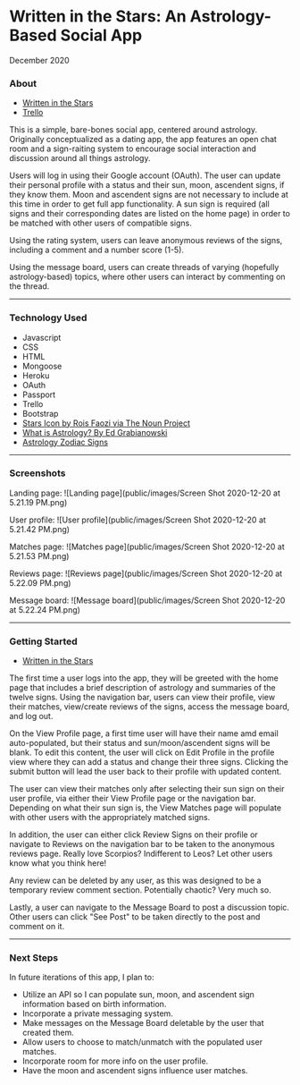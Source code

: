# Written in the Stars: An Astrology-Based Social App
December 2020

<h3>About</h3>

* [Written in the Stars](http://astro-dating-app.herokuapp.com/)
* [Trello](https://trello.com/b/x0DLuoEy/unit-2-project-astro-dating-app)

This is a simple, bare-bones social app, centered around astrology. Originally conceptualized as a dating app, the app features an open chat room and a sign-raiting system to encourage social interaction and discussion around all things astrology.

Users will log in using their Google account (OAuth). The user can update their personal profile with a status and their sun, moon, ascendent signs, if they know them. Moon and ascendent signs are not necessary to include at this time in order to get full app functionality. A sun sign is required (all signs and their corresponding dates are listed on the home page) in order to be matched with other users of compatible signs. 

Using the rating system, users can leave anonymous reviews of the signs, including a comment and a number score (1-5).

Using the message board, users can create threads of varying (hopefully astrology-based) topics, where other users can interact by commenting on the thread.

---------------------------------------

<h3>Technology Used</h3>

* Javascript
* CSS
* HTML
* Mongoose
* Heroku
* OAuth
* Passport
* Trello
* Bootstrap
* [Stars Icon by Rois Faozi via The Noun Project](https://thenounproject.com/search/?q=star&i=3347240)
* [What is Astrology? By Ed Grabianowski](https://entertainment.howstuffworks.com/horoscopes-astrology/question749.htm)
* [Astrology Zodiac Signs](https://www.astrology-zodiac-signs.com/)

---------------------------------------

<h3>Screenshots</h3>

Landing page:
![Landing page](public/images/Screen Shot 2020-12-20 at 5.21.19 PM.png)

User profile:
![User profile](public/images/Screen Shot 2020-12-20 at 5.21.42 PM.png)

Matches page:
![Matches page](public/images/Screen Shot 2020-12-20 at 5.21.53 PM.png)

Reviews page:
![Reviews page](public/images/Screen Shot 2020-12-20 at 5.22.09 PM.png)

Message board:
![Message board](public/images/Screen Shot 2020-12-20 at 5.22.24 PM.png)

---------------------------------------

<h3>Getting Started</h3>

* [Written in the Stars](http://astro-dating-app.herokuapp.com/)

The first time a user logs into the app, they will be greeted with the home page that includes a brief description of astrology and summaries of the twelve signs. Using the navigation bar, users can view their profile, view their matches, view/create reviews of the signs, access the message board, and log out.

On the View Profile page, a first time user will have their name amd email auto-populated, but their status and sun/moon/ascendent signs will be blank. To edit this content, the user will click on Edit Profile in the profile view where they can add a status and change their three signs. Clicking the submit button will lead the user back to their profile with updated content.

The user can view their matches only after selecting their sun sign on their user profile, via either their View Profile page or the navigation bar. Depending on what their sun sign is, the View Matches page will populate with other users with the appropriately matched signs.

In addition, the user can either click Review Signs on their profile or navigate to Reviews on the navigation bar to be taken to the anonymous reviews page. Really love Scorpios? Indifferent to Leos? Let other users know what you think here! 

Any review can be deleted by any user, as this was designed to be a temporary review comment section. Potentially chaotic? Very much so.

Lastly, a user can navigate to the Message Board to post a discussion topic. Other users can click "See Post" to be taken directly to the post and comment on it.

---------------------------------------

<h3>Next Steps</h3>

In future iterations of this app, I plan to:

* Utilize an API so I can populate sun, moon, and ascendent sign information based on birth information.
* Incorporate a private messaging system.
* Make messages on the Message Board deletable by the user that created them.
* Allow users to choose to match/unmatch with the populated user matches.
* Incorporate room for more info on the user profile.
* Have the moon and ascendent signs influence user matches.
